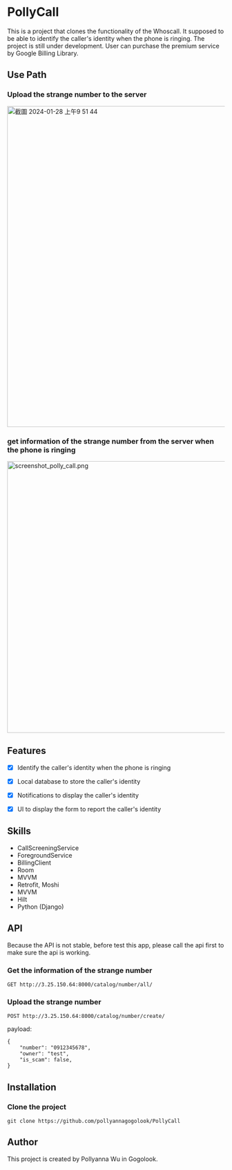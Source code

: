 # PollyCall
This is a project that clones the functionality of the Whoscall. It supposed to be able to identify the caller's identity when the phone is ringing. The project is still under development.
User can purchase the premium service by Google Billing Library.

## Use Path

### Upload the strange number to the server
<img width="743" alt="截圖 2024-01-28 上午9 51 44" src="https://github.com/pollyannagogolook/PollyCall/assets/155519546/c904edf5-406f-45bc-87dc-370454cc30e8">

### get information of the strange number from the server when the phone is ringing
<img width="629" alt="screenshot_polly_call.png" src="https://github.com/pollyannagogolook/PollyCall/assets/155519546/f809d95e-5e99-4f84-9af7-7005b2fb55a2">



## Features
- [x] Identify the caller's identity when the phone is ringing
- [x] Local database to store the caller's identity
- [x] Notifications to display the caller's identity
- [x] UI to display the form to report the caller's identity




## Skills
- CallScreeningService
- ForegroundService
- BillingClient
- Room
- MVVM
- Retrofit, Moshi
- MVVM
- Hilt
- Python (Django)


## API
Because the API is not stable, before test this app, please call the api first to make sure the api is working.

### Get the information of the strange number
`GET http://3.25.150.64:8000/catalog/number/all/`

### Upload the strange number
`POST http://3.25.150.64:8000/catalog/number/create/`

payload: 
```
{
    "number": "0912345678",
    "owner": "test",
    "is_scam": false,
}
```

## Installation

### Clone the project
`git clone https://github.com/pollyannagogolook/PollyCall`

## Author
This project is created by Pollyanna Wu in Gogolook. 
